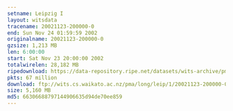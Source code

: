 ```yaml
---
setname: Leipzig I
layout: witsdata
tracename: 20021123-200000-0
end: Sun Nov 24 01:59:59 2002
originalname: 20021123-200000-0
gzsize: 1,213 MB
len: 6:00:00
start: Sat Nov 23 20:00:00 2002
totalwirelen: 28,182 MB
ripedownload: https://data-repository.ripe.net/datasets/wits-archive/pma/long/leip/1/20021123-200000-0.gz
pkts: 67 million
download: ftp://wits.cs.waikato.ac.nz/pma/long/leip/1/20021123-200000-0.gz
size: 5,160 MB
md5: 66306688797144906635d94de70ee859
---
```

